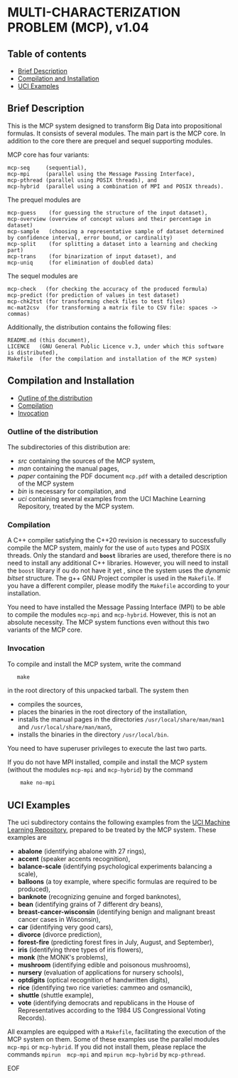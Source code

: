 # MULTI-CHARACTERIZATION PROBLEM (MCP), v1.04
				   
## Table of contents

* [Brief Description](#brief-description)
* [Compilation and Installation](#compilation-and-installation)
* [UCI Examples](#uci-examples)



## Brief Description

This  is  the   MCP  system  designed  to  transform   Big  Data  into
propositional formulas. It consists of  several modules. The main part
is the MCP core. In addition to  the core there are prequel and sequel
supporting modules.

MCP core has four variants:

    mcp-seq     (sequential),
    mcp-mpi     (parallel using the Message Passing Interface),
    mcp-pthread (parallel using POSIX threads), and
    mcp-hybrid  (parallel using a combination of MPI and POSIX threads).

The prequel modules are

    mcp-guess    (for guessing the structure of the input dataset),
    mcp-overview (overview of concept values and their percentage in dataset)
    mcp-sample   (choosing a representative sample of dataset determined by confidence interval, error bound, or cardinality)
    mcp-split    (for splitting a dataset into a learning and checking part)
    mcp-trans    (for binarization of input dataset), and
    mcp-uniq     (for elimination of doubled data)

The sequel modules are

    mcp-check   (for checking the accuracy of the produced formula)
    mcp-predict (for prediction of values in test dataset)
    mcp-chk2tst (for transforming check files to test files)
    mc-mat2csv  (for transforming a matrix file to CSV file: spaces -> commas)

Additionally, the distribution contains the following files:

    README.md (this document),
    LICENCE   (GNU General Public Licence v.3, under which this software is distributed),
    Makefile  (for the compilation and installation of the MCP system)

## Compilation and Installation
* [Outline of the distribution](#outline-of-the-distribution)
* [Compilation](#compilation)
* [Invocation](#invocation)

### Outline of the distribution

The subdirectories of this distribution are:
 - *src*   containing the sources of the MCP system,
 - *man*   containing the manual pages,
 - *paper* containing the PDF document `mcp.pdf` with a detailed description of the MCP system
 - *bin*   is necessary for compilation, and
 - *uci*   containing several examples from the UCI Machine Learning
         Repository, treated by the MCP system.

### Compilation

A  C++  compiler  satisfying  the   C++20  revision  is  necessary  to
successfully  compile the  MCP system,  mainly for  the use  of `auto`
types and POSIX threads.  Only  the standard and **`boost`** libraries
are used,  therefore there is  no need  to install any  additional C++
libraries.  However, you  will need to install the  `boost` library if
ou do  not have it  yet , since the  system uses the  *dynamic bitset*
structure.  The g++ GNU Project compiler is used in the `Makefile`. If
you have a different compiler,  please modify the `Makefile` according
to your installation.

You need to  have installed the Message Passing Interface  (MPI) to be
able to compile the modules `mcp-mpi` and `mcp-hybrid`.  However, this
is not  an absolute necessity.  The MCP system functions  even without
this two variants of the MCP core.

### Invocation

To compile and install the MCP system, write the command
```Makefile
   make
```
in the root directory of this unpacked tarball. The system then

   - compiles the sources,
   - places the binaries in the root directory of the installation,
   - installs the manual pages in the directories
     `/usr/local/share/man/man1` and `/usr/local/share/man/man5`,
   - installs the binaries in the directory `/usr/local/bin`.

You need to have superuser privileges to execute the last two parts.

If you do  not have MPI installed, compile and  install the MCP system
(without the modules `mcp-mpi` and `mcp-hybrid`) by the command
```Makefile
    make no-mpi
```

## UCI Examples

The  uci subdirectory  contains the  following examples  from the  [UCI
Machine Learning Repository](http://archive.ics.uci.edu/ml/), prepared
to be treated by the MCP system. These examples are

 - **abalone**                 (identifying abalone with 27 rings),
 - **accent**		       (speaker accents recognition),
 - **balance-scale**           (identifying psychological experiments balancing a scale),
 - **balloons**                (a toy example, where specific formulas are required to be produced),
 - **banknote**		       (recognizing genuine and forged banknotes),
 - **bean**		       (identifying grains of 7 different dry beans),
 - **breast-cancer-wisconsin** (identifying benign and malignant breast cancer cases in Wisconsin),
 - **car**                     (identifying very good cars),
 - **divorce**		       (divorce prediction),
 - **forest-fire**             (predicting forest fires in July, August, and September),
 - **iris**                    (identifying three types of iris flowers),
 - **monk**		       (the MONK's problems),
 - **mushroom**                (identifying edible and poisonous mushrooms),
 - **nursery**		       (evaluation of applications for nursery schools),
 - **optdigits**	       (optical recognition of handwritten digits),
 - **rice**		       (identifying two rice varieties: cammeo and osmancik),
 - **shuttle**		       (shuttle example),
 - **vote**                    (identifying democrats and republicans in the House of
                                Representatives according to the 1984 US Congressional Voting Records).

All  examples  are  equipped   with  a  `Makefile`,  facilitating  the
execution of  the MCP system on  them. Some of these  examples use the
parallel modules  `mcp-mpi` or `mcp-hybrid`.   If you did  not install
them,  please  replace  the  commands  `mpirun  mcp-mpi`  and  `mpirun
mcp-hybrid` by `mcp-pthread`.

EOF
